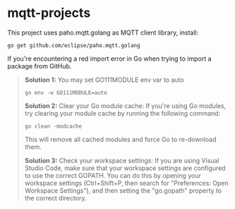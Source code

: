 # mqtt-projects

This project uses paho.mqtt.golang as MQTT client library, install:
```console
go get github.com/eclipse/paho.mqtt.golang
```

If you're encountering a red import error in Go when trying to import a package from GitHub.

> **Solution 1:** You may set GO111MODULE env var to auto
> ```console
> go env -w GO111MODULE=auto
> ```
>
> **Solution 2:** Clear your Go module cache: If you're using Go modules, try clearing your module cache by running the following command:
> ```console
> go clean -modcache
> ```
> This will remove all cached modules and force Go to re-download them.
>
> **Solution 3:** Check your workspace settings: If you are using Visual Studio Code, make sure that your workspace settings are configured to use the correct GOPATH. You can do this by opening your workspace settings (Ctrl+Shift+P, then search for "Preferences: Open Workspace Settings"), and then setting the "go.gopath" property to the correct directory.
